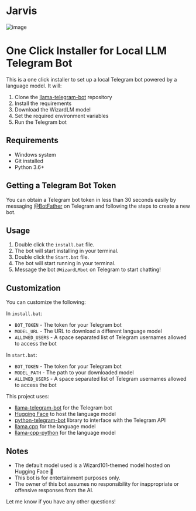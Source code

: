 # Jarvis


![image](https://github.com/DonnGregoor69/Jarvis/assets/88169436/df93b31d-8d10-4cfe-a05f-2e8ecc0ba1ed)


# One Click Installer for Local LLM Telegram Bot   

This is a one click installer to set up a local Telegram bot powered by a language model. It will:

1. Clone the [llama-telegram-bot](https://github.com/DonnGregoor69/llama-telegram-bot.git) repository 
2. Install the requirements  
3. Download the WizardLM model 
4. Set the required environment variables
5. Run the Telegram bot

## Requirements  

- Windows system
- Git installed  
- Python 3.6+

## Getting a Telegram Bot Token

You can obtain a Telegram bot token in less than 30 seconds easily by messaging [@BotFather](https://t.me/botfather) on Telegram and following the steps to create a new bot.

## Usage

1. Double click the `install.bat` file.  
2. The bot will start installing in your terminal.
3. Double click the `Start.bat` file.
4. The bot will start running in your terminal.
5. Message the bot `@WizardLMbot` on Telegram to start chatting!


## Customization

You can customize the following:   

In `install.bat`:
- `BOT_TOKEN` - The token for your Telegram bot   
- `MODEL_URL` - The URL to download a different language model  
- `ALLOWED_USERS` - A space separated list of Telegram usernames allowed to access the bot

In `start.bat`:
- `BOT_TOKEN` - The token for your Telegram bot  
- `MODEL_PATH` - The path to your downloaded model  
- `ALLOWED_USERS` - A space separated list of Telegram usernames allowed to access the bot

This project uses:
- [llama-telegram-bot](https://github.com/DonnGregoor69/llama-telegram-bot.git) for the Telegram bot 
- [Hugging Face](https://huggingface.co/) to host the language model
- [python-telegram-bot](https://python-telegram-bot.org/) library to interface with the Telegram API
- [llama.cpp](https://github.com/ggerganov/llama.cpp.git) for the language model
- [llama-cpp-python](https://github.com/abetlen/llama-cpp-python.git) for the language model


## Notes  

- The default model used is a Wizard101-themed model hosted on Hugging Face 🧙   
- This bot is for entertainment purposes only.     
- The owner of this bot assumes no responsibility for inappropriate or offensive responses from the AI.

Let me know if you have any other questions!
